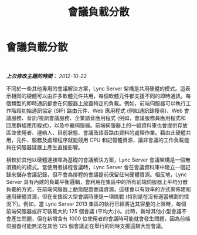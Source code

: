 ﻿---
title: 會議負載分散
TOCTitle: 會議負載分散
ms:assetid: 5901a076-1b6f-4720-8837-95fc7f3c37f3
ms:mtpsurl: https://technet.microsoft.com/zh-tw/library/JJ204922(v=OCS.15)
ms:contentKeyID: 49291004
ms.date: 08/10/2015
mtps_version: v=OCS.15
ms.translationtype: HT
---

# 會議負載分散

 

_**上次修改主題的時間：** 2012-10-22_

不同於一些其他專用的會議解決方案，Lync Server 架構是共用硬體的模式。這表示相同的硬體可以由許多軟體元件共用，每個軟體元件都支援不同的即時通訊。每個類型的即時通訊都會在伺服器上放置特定的負載。例如，前端伺服器可以執行工作階段初始通訊協定 (SIP) 路由元件、Web 應用程式 (例如通訊錄搜尋)、Web 會議服務、音訊/視訊會議服務、企業語音應用程式 (例如，會議服務員應用程式和回應群組應用程式)，以及中繼伺服器。前端伺服器上的一組資料庫也會提供存放區並使用者、連絡人、目前狀態、會議及語音路由資料的處理作業。藉由此硬體共用，元件、服務及處理程序就能競用 CPU 和記憶體資源，讓非會議的工作負載能夠在伺服器延展上產生直接影響。

相較於其他以硬體連接埠為基礎的會議解決方案，Lync Server 會議架構是一個無須預約的模式。當使用者排程會議時，Lync Server 會在會議資料庫中建立一個記錄來儲存會議記錄，但不會為排程的會議提前保留任何硬體資源。相反地，Lync Server 具有內建的負載平衡邏輯，會利用在集區中的所有前端伺服器上平均分散負載的方式，在前端伺服器上動態配置會議資源。這樣會以有效率的方式來佈建和運用硬體資源，但在支援超大型會議時便是一項挑戰 (特別是在沒有適當規劃的情況下)。例如，當 Lync Server 2013 集區的執行已經將近其容量的上限時，每個前端伺服器或許可裝載大約 125 個會議 (平均大小)。此時，新增其他小型會議不會產生問題，但在新增含有 1000 位使用者的會議時可能就會發生問題，因為前端伺服器可能無法在其他 125 個會議正在舉行的同時支援這類大型會議。

